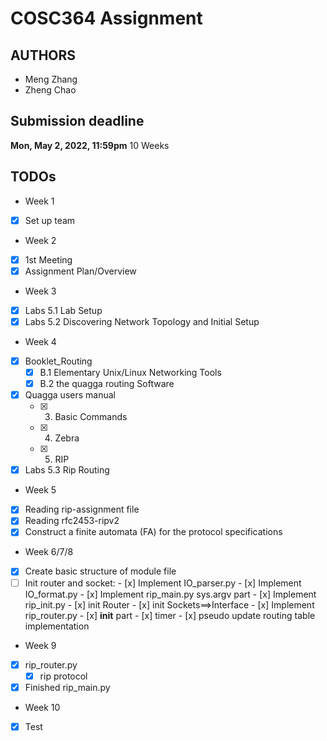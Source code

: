 # COSC364 Assignment

## AUTHORS
* Meng Zhang
* Zheng Chao

## Submission deadline
**Mon, May 2, 2022, 11:59pm**
10 Weeks

## TODOs

* Week 1
- [x] Set up team

* Week 2
- [x] 1st Meeting
- [x] Assignment Plan/Overview

* Week 3
- [x] Labs 5.1 Lab Setup
- [x] Labs 5.2 Discovering Network Topology and Initial Setup

* Week 4
- [x] Booklet_Routing
    - [x] B.1 Elementary Unix/Linux Networking Tools
    - [x] B.2 the quagga routing Software
- [x] Quagga users manual
    - [x] 3. Basic Commands
    - [x] 4. Zebra
    - [x] 5. RIP
- [x] Labs 5.3 Rip Routing

* Week 5
- [x] Reading rip-assignment file
- [x] Reading rfc2453-ripv2
- [x] Construct a finite automata (FA) for the protocol specifications
* Week 6/7/8
- [x] Create basic structure of module file
- [ ] Init router and socket:
        - [x] Implement IO_parser.py
        - [x] Implement IO_format.py
        - [x] Implement rip_main.py sys.argv part
        - [x] Implement rip_init.py
            - [x] init Router
            - [x] init Sockets==>Interface
        - [x] Implement rip_router.py
            - [x] __init__ part
            - [x] timer
            - [x] pseudo update routing table implementation
* Week 9
- [x] rip_router.py
    - [x] rip protocol
- [x] Finished rip_main.py
* Week 10
- [x] Test
